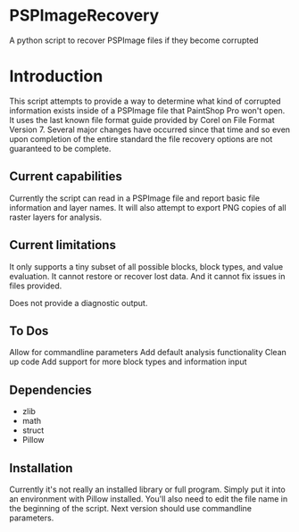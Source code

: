 # PSPImageRecovery
A python script to recover PSPImage files if they become corrupted

# Introduction
This script attempts to provide a way to determine what kind of corrupted information exists inside of a PSPImage file that PaintShop Pro won't open.  It uses the last known file format guide provided by Corel on File Format Version 7.  Several major changes have occurred since that time and so even upon completion of the entire standard the file recovery options are not guaranteed to be complete.

## Current capabilities
Currently the script can read in a PSPImage file and report basic file information and layer names.  It will also attempt to export PNG copies of all raster layers for analysis.

## Current limitations
It only supports a tiny subset of all possible blocks, block types, and value evaluation.  It cannot restore or recover lost data.  And it cannot fix issues in files provided.

Does not provide a diagnostic output.

## To Dos
Allow for commandline parameters
Add default analysis functionality
Clean up code
Add support for more block types and information input

## Dependencies
* zlib
* math
* struct
* Pillow

## Installation
Currently it's not really an installed library or full program.  Simply put it into an environment with Pillow installed.  You'll also need to edit the file name in the beginning of the script.  Next version should use commandline parameters.
